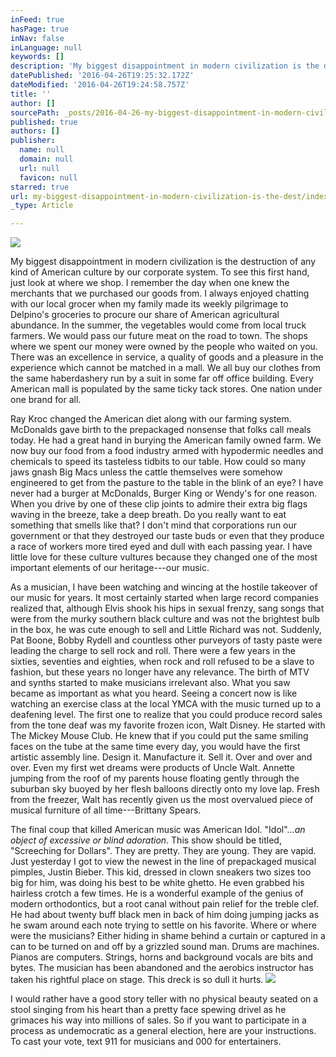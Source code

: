 ```yaml
---
inFeed: true
hasPage: true
inNav: false
inLanguage: null
keywords: []
description: 'My biggest disappointment in modern civilization is the destruction of any kind of American culture by our corporate system. To see this first hand, just look at where we shop. I remember the day when one knew the merchants that we purchased our goods from. I always enjoyed chatting with our local grocer when my family made its weekly pilgrimage to Delpino’s groceries to procure our share of American agricultural abundance. In the summer, the vegetables would come from local truck farmers. We would pass our future meat on the road to town. The shops where we spent our money were owned by the people who waited on you. There was an excellence in service, a quality of goods and a pleasure in the experience which cannot be matched in a mall. We all buy our clothes from the same haberdashery run by a suit in some far off office building. Every American mall is populated by the same ticky tack stores. One nation under one brand for all.'
datePublished: '2016-04-26T19:25:32.172Z'
dateModified: '2016-04-26T19:24:58.757Z'
title: ''
author: []
sourcePath: _posts/2016-04-26-my-biggest-disappointment-in-modern-civilization-is-the-dest.md
published: true
authors: []
publisher:
  name: null
  domain: null
  url: null
  favicon: null
starred: true
url: my-biggest-disappointment-in-modern-civilization-is-the-dest/index.html
_type: Article

---
```

![](https://the-grid-user-content.s3-us-west-2.amazonaws.com/c93842ae-b8df-4c2a-85b0-864e66f0d6b5.jpg)

My biggest disappointment in modern civilization is the destruction of any kind of American culture by our corporate system. To see this first hand, just look at where we shop. I remember the day when one knew the merchants that we purchased our goods from. I always enjoyed chatting with our local grocer when my family made its weekly pilgrimage to Delpino's groceries to procure our share of American agricultural abundance. In the summer, the vegetables would come from local truck farmers. We would pass our future meat on the road to town. The shops where we spent our money were owned by the people who waited on you. There was an excellence in service, a quality of goods and a pleasure in the experience which cannot be matched in a mall. We all buy our clothes from the same haberdashery run by a suit in some far off office building. Every American mall is populated by the same ticky tack stores. One nation under one brand for all.

Ray Kroc changed the American diet along with our farming system. McDonalds gave birth to the prepackaged nonsense that folks call meals today. He had a great hand in burying the American family owned farm. We now buy our food from a food industry armed with hypodermic needles and chemicals to speed its tasteless tidbits to our table. How could so many jaws gnash Big Macs unless the cattle themselves were somehow engineered to get from the pasture to the table in the blink of an eye? I have never had a burger at McDonalds, Burger King or Wendy's for one reason. When you drive by one of these clip joints to admire their extra big flags waving in the breeze, take a deep breath. Do you really want to eat something that smells like that? I don't mind that corporations run our government or that they destroyed our taste buds or even that they produce a race of workers more tired eyed and dull with each passing year. I have little love for these culture vultures because they changed one of the most important elements of our heritage---our music.

As a musician, I have been watching and wincing at the hostile takeover of our music for years. It most certainly started when large record companies realized that, although Elvis shook his hips in sexual frenzy, sang songs that were from the murky southern black culture and was not the brightest bulb in the box, he was cute enough to sell and Little Richard was not. Suddenly, Pat Boone, Bobby Rydell and countless other purveyors of tasty paste were leading the charge to sell rock and roll. There were a few years in the sixties, seventies and eighties, when rock and roll refused to be a slave to fashion, but these years no longer have any relevance. The birth of MTV and synths started to make musicians irrelevant also. What you saw became as important as what you heard. Seeing a concert now is like watching an exercise class at the local YMCA with the music turned up to a deafening level. The first one to realize that you could produce record sales from the tone deaf was my favorite frozen icon, Walt Disney. He started with The Mickey Mouse Club. He knew that if you could put the same smiling faces on the tube at the same time every day, you would have the first artistic assembly line. Design it. Manufacture it. Sell it. Over and over and over. Even my first wet dreams were products of Uncle Walt. Annette jumping from the roof of my parents house floating gently through the suburban sky buoyed by her flesh balloons directly onto my love lap. Fresh from the freezer, Walt has recently given us the most overvalued piece of musical furniture of all time---Brittany Spears.

The final coup that killed American music was American Idol. "Idol"..._an object of excessive or blind adoration_. This show should be titled, "Screeching for Dollars". They are pretty. They are young. They are vapid. Just yesterday I got to view the newest in the line of prepackaged musical pimples, Justin Bieber. This kid, dressed in clown sneakers two sizes too big for him, was doing his best to be white ghetto. He even grabbed his hairless crotch a few times. He is a wonderful example of the genius of modern orthodontics, but a root canal without pain relief for the treble clef. He had about twenty buff black men in back of him doing jumping jacks as he swam around each note trying to settle on his favorite. Where or where were the musicians? Either hiding in shame behind a curtain or captured in a can to be turned on and off by a grizzled sound man. Drums are machines. Pianos are computers. Strings, horns and background vocals are bits and bytes. The musician has been abandoned and the aerobics instructor has taken his rightful place on stage. This dreck is so dull it hurts.
![](https://the-grid-user-content.s3-us-west-2.amazonaws.com/76a83a23-b3b3-48d3-b530-c8bc747350d9.jpg)

I would rather have a good story teller with no physical beauty seated on a stool singing from his heart than a pretty face spewing drivel as he grimaces his way into millions of sales. So if you want to participate in a process as undemocratic as a general election, here are your instructions. To cast your vote, text 911 for musicians and 000 for entertainers.